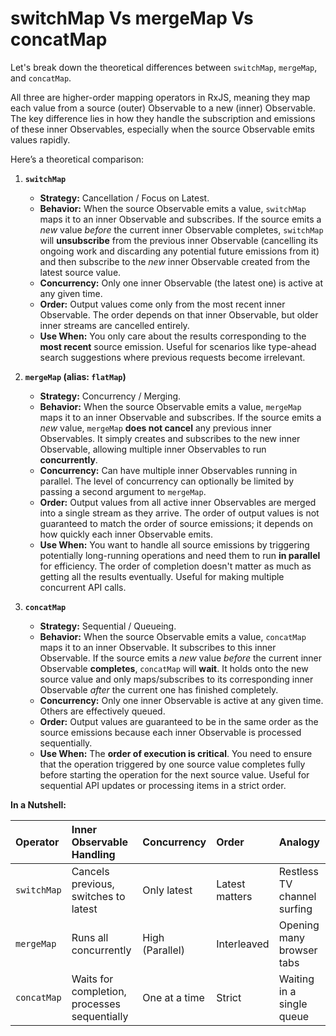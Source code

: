 # switchMap Vs mergeMap Vs concatMap

Let's break down the theoretical differences between `switchMap`, `mergeMap`, and `concatMap`.

All three are higher-order mapping operators in RxJS, meaning they map each value from a source (outer) Observable to a new (inner) Observable. The key difference lies in how they handle the subscription and emissions of these inner Observables, especially when the source Observable emits values rapidly.

Here’s a theoretical comparison:

1.  **`switchMap`**

    - **Strategy:** Cancellation / Focus on Latest.
    - **Behavior:** When the source Observable emits a value, `switchMap` maps it to an inner Observable and subscribes. If the source emits a _new_ value _before_ the current inner Observable completes, `switchMap` will **unsubscribe** from the previous inner Observable (cancelling its ongoing work and discarding any potential future emissions from it) and then subscribe to the _new_ inner Observable created from the latest source value.
    - **Concurrency:** Only one inner Observable (the latest one) is active at any given time.
    - **Order:** Output values come only from the most recent inner Observable. The order depends on that inner Observable, but older inner streams are cancelled entirely.
    - **Use When:** You only care about the results corresponding to the **most recent** source emission. Useful for scenarios like type-ahead search suggestions where previous requests become irrelevant.

2.  **`mergeMap` (alias: `flatMap`)**

    - **Strategy:** Concurrency / Merging.
    - **Behavior:** When the source Observable emits a value, `mergeMap` maps it to an inner Observable and subscribes. If the source emits a _new_ value, `mergeMap` **does not cancel** any previous inner Observables. It simply creates and subscribes to the new inner Observable, allowing multiple inner Observables to run **concurrently**.
    - **Concurrency:** Can have multiple inner Observables running in parallel. The level of concurrency can optionally be limited by passing a second argument to `mergeMap`.
    - **Order:** Output values from all active inner Observables are merged into a single stream as they arrive. The order of output values is not guaranteed to match the order of source emissions; it depends on how quickly each inner Observable emits.
    - **Use When:** You want to handle all source emissions by triggering potentially long-running operations and need them to run **in parallel** for efficiency. The order of completion doesn't matter as much as getting all the results eventually. Useful for making multiple concurrent API calls.

3.  **`concatMap`**
    - **Strategy:** Sequential / Queueing.
    - **Behavior:** When the source Observable emits a value, `concatMap` maps it to an inner Observable. It subscribes to this inner Observable. If the source emits a _new_ value _before_ the current inner Observable **completes**, `concatMap` will **wait**. It holds onto the new source value and only maps/subscribes to its corresponding inner Observable _after_ the current one has finished completely.
    - **Concurrency:** Only one inner Observable is active at any given time. Others are effectively queued.
    - **Order:** Output values are guaranteed to be in the same order as the source emissions because each inner Observable is processed sequentially.
    - **Use When:** The **order of execution is critical**. You need to ensure that the operation triggered by one source value completes fully before starting the operation for the next source value. Useful for sequential API updates or processing items in a strict order.

**In a Nutshell:**

| Operator    | Inner Observable Handling                    | Concurrency     | Order          | Analogy                     |
| :---------- | :------------------------------------------- | :-------------- | :------------- | :-------------------------- |
| `switchMap` | Cancels previous, switches to latest         | Only latest     | Latest matters | Restless TV channel surfing |
| `mergeMap`  | Runs all concurrently                        | High (Parallel) | Interleaved    | Opening many browser tabs   |
| `concatMap` | Waits for completion, processes sequentially | One at a time   | Strict         | Waiting in a single queue   |
